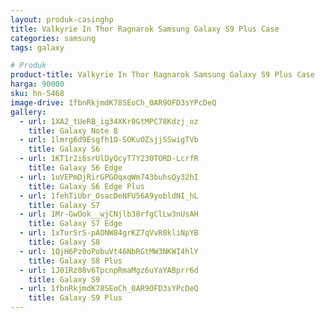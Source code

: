 ```yaml
---
layout: produk-casinghp
title: Valkyrie In Thor Ragnarok Samsung Galaxy S9 Plus Case
categories: samsung
tags: galaxy

# Produk
product-title: Valkyrie In Thor Ragnarok Samsung Galaxy S9 Plus Case
harga: 90000
sku: hn-5468
image-drive: 1fbnRkjmdK78SEoCh_0AR9OFD3sYPcDeQ
gallery:
  - url: 1XA2_tUeRB_ig34XKr0GtMPC78Kdzj_oz
    title: Galaxy Note 8
  - url: 1lmrg6d9Esgfh1O-SOKuOZsjjSSwigTVb
    title: Galaxy S6
  - url: 1KT1r2i6srUlDyQcyT7Y230TORD-LcrfR
    title: Galaxy S6 Edge
  - url: 1uVEPmDjRirGPGOqxqWm743buhsQy32hI
    title: Galaxy S6 Edge Plus
  - url: 1fehTiUbr_OsacDeNFU56A9yobldNI_hL
    title: Galaxy S7
  - url: 1Mr-GwOok__wjCNjlb38rfgClLw3nUsAH
    title: Galaxy S7 Edge
  - url: 1xTurSrS-pAONW84grKZ7qVvR0kliNpYB
    title: Galaxy S8
  - url: 1QjH6Pz0oPobuVt46NbRGtMW3NKWI4hlY
    title: Galaxy S8 Plus
  - url: 1J01Rz08v6TpcnpRmaMgz6uYaYABprr6d
    title: Galaxy S9
  - url: 1fbnRkjmdK78SEoCh_0AR9OFD3sYPcDeQ
    title: Galaxy S9 Plus
---
```


